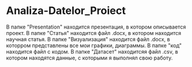 # Analiza-Datelor_Proiect
В папке "Presentation" находится презентация, в котором описывается проект.
В папке "Статья" находится файл .docx, в котором находится научная статья.
В папке "Визуализация" находится файл .docx, в которром представлены все мои графики, диаграммы.
В папке "код" находится файл с кодом.
В папке "Датасет" находитсяя файл .csv, в котором находятся данные, с которыми я выполнял свою работу.
